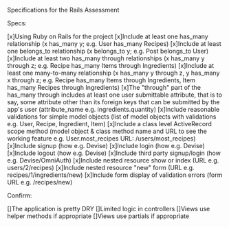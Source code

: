 Specifications for the Rails Assessment

Specs:

 [x]Using Ruby on Rails for the project
 [x]Include at least one has_many relationship (x has_many y; e.g. User has_many Recipes)
 [x]Include at least one belongs_to relationship (x belongs_to y; e.g. Post belongs_to User)
 [x]Include at least two has_many through relationships (x has_many y through z; e.g. Recipe has_many Items through Ingredients)
 [x]Include at least one many-to-many relationship (x has_many y through z, y has_many x through z; e.g. Recipe has_many Items through Ingredients, Item has_many Recipes through Ingredients)
 [x]The "through" part of the has_many through includes at least one user submittable attribute, that is to say, some attribute other than its foreign keys that can be submitted by the app's user (attribute_name e.g. ingredients.quantity)
 [x]Include reasonable validations for simple model objects (list of model objects with validations e.g. User, Recipe, Ingredient, Item)
 [x]Include a class level ActiveRecord scope method (model object & class method name and URL to see the working feature e.g. User.most_recipes URL: /users/most_recipes)
 [x]Include signup (how e.g. Devise)
 [x]Include login (how e.g. Devise)
 [x]Include logout (how e.g. Devise)
 [x]Include third party signup/login (how e.g. Devise/OmniAuth)
 [x]Include nested resource show or index (URL e.g. users/2/recipes)
 [x]Include nested resource "new" form (URL e.g. recipes/1/ingredients/new)
 [x]Include form display of validation errors (form URL e.g. /recipes/new)

Confirm:

 []The application is pretty DRY
 []Limited logic in controllers
 []Views use helper methods if appropriate
 []Views use partials if appropriate